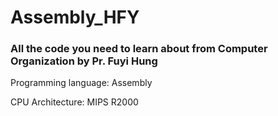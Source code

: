 # Assembly_HFY

### All the code you need to learn about from Computer Organization by Pr. Fuyi Hung
Programming language: Assembly

CPU Architecture: MIPS R2000
